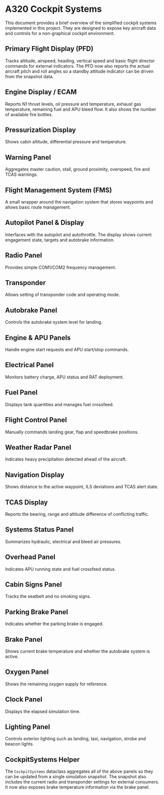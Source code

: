 # A320 Cockpit Systems

This document provides a brief overview of the simplified cockpit systems
implemented in this project. They are designed to expose key aircraft data and
controls for a non-graphical cockpit environment.

## Primary Flight Display (PFD)
Tracks altitude, airspeed, heading, vertical speed and basic flight director
commands for external indicators. The PFD now also reports the actual aircraft
pitch and roll angles so a standby attitude indicator can be driven from the
snapshot data.

## Engine Display / ECAM
Reports N1 thrust levels, oil pressure and temperature, exhaust gas
temperature, remaining fuel and APU bleed flow. It also shows the number of
available fire bottles.

## Pressurization Display
Shows cabin altitude, differential pressure and temperature.

## Warning Panel
Aggregates master caution, stall, ground proximity, overspeed, fire and TCAS
warnings.

## Flight Management System (FMS)
A small wrapper around the navigation system that stores waypoints and allows
basic route management.

## Autopilot Panel & Display
Interfaces with the autopilot and autothrottle. The display shows current
engagement state, targets and autobrake information.

## Radio Panel
Provides simple COM1/COM2 frequency management.

## Transponder
Allows setting of transponder code and operating mode.

## Autobrake Panel
Controls the autobrake system level for landing.

## Engine & APU Panels
Handle engine start requests and APU start/stop commands.

## Electrical Panel
Monitors battery charge, APU status and RAT deployment.

## Fuel Panel
Displays tank quantities and manages fuel crossfeed.

## Flight Control Panel
Manually commands landing gear, flap and speedbrake positions.

## Weather Radar Panel
Indicates heavy precipitation detected ahead of the aircraft.

## Navigation Display
Shows distance to the active waypoint, ILS deviations and TCAS alert state.

## TCAS Display
Reports the bearing, range and altitude difference of conflicting traffic.

## Systems Status Panel
Summarizes hydraulic, electrical and bleed air pressures.

## Overhead Panel
Indicates APU running state and fuel crossfeed status.

## Cabin Signs Panel
Tracks the seatbelt and no smoking signs.

## Parking Brake Panel
Indicates whether the parking brake is engaged.

## Brake Panel
Shows current brake temperature and whether the autobrake system is active.

## Oxygen Panel
Shows the remaining oxygen supply for reference.

## Clock Panel
Displays the elapsed simulation time.

## Lighting Panel
Controls exterior lighting such as landing, taxi, navigation, strobe and beacon
lights.

## CockpitSystems Helper
The `CockpitSystems` dataclass aggregates all of the above panels so they can
be updated from a single simulation snapshot. The snapshot also includes the
current radio and transponder settings for external consumers.
It now also exposes brake temperature information via the brake panel.
